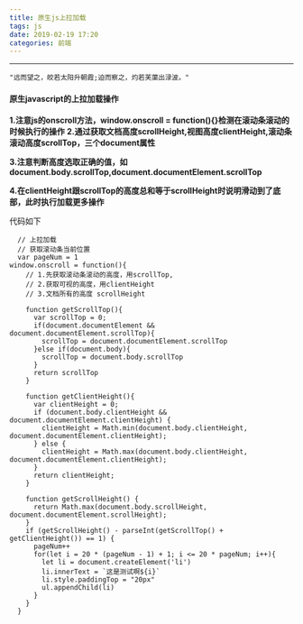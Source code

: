```yaml
---
title: 原生js上拉加载
tags: js
date: 2019-02-19 17:20
categories: 前端
---
```

***
```
"远而望之，皎若太阳升朝霞;迫而察之，灼若芙蕖出渌波。"
```
#### 原生javascript的上拉加载操作
**1.注意js的onscroll方法，window.onscroll = function(){}检测在滚动条滚动的时候执行的操作**
**2.通过获取文档高度scrollHeight,视图高度clientHeight,滚动条滚动高度scrollTop，三个document属性**

**3.注意判断高度选取正确的值，如document.body.scrollTop,document.documentElement.scrollTop**

**4.在clientHeight跟scrollTop的高度总和等于scrollHeight时说明滑动到了底部，此时执行加载更多操作**

<!--more-->

代码如下
```
  // 上拉加载
  // 获取滚动条当前位置
  var pageNum = 1
window.onscroll = function(){
    // 1.先获取滚动条滚动的高度，用scrollTop,
    // 2.获取可视的高度，用clientHeight
    // 3.文档所有的高度 scrollHeight

    function getScrollTop(){
      var scrollTop = 0;
      if(document.documentElement && document.documentElement.scrollTop){
        scrollTop = document.documentElement.scrollTop
      }else if(document.body){
        scrollTop = document.body.scrollTop
      }
      return scrollTop
    }

    function getClientHeight(){
      var clientHeight = 0;
      if (document.body.clientHeight && document.documentElement.clientHeight) {
        clientHeight = Math.min(document.body.clientHeight, document.documentElement.clientHeight);
      } else {
        clientHeight = Math.max(document.body.clientHeight, document.documentElement.clientHeight);
      }
      return clientHeight;
    }

    function getScrollHeight() {
      return Math.max(document.body.scrollHeight, document.documentElement.scrollHeight);
    }
    if (getScrollHeight() - parseInt(getScrollTop() + getClientHeight()) == 1) {
      pageNum++
      for(let i = 20 * (pageNum - 1) + 1; i <= 20 * pageNum; i++){
        let li = document.createElement('li')
        li.innerText = `这是测试啊${i}`
        li.style.paddingTop = "20px"
        ul.appendChild(li)
      }
    }
  }
```